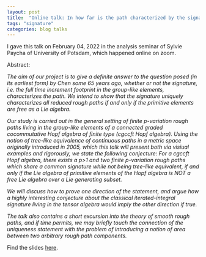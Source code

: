 ```yaml
---
layout: post
title:  "Online talk: In how far is the path characterized by the signature?"
tags: "signature"
categories: blog talks
---
```

I gave this talk on February 04, 2022 in the analysis seminar of Sylvie Paycha of University of Potsdam, which happened online on zoom.

Abstract:

_The aim of our project is to give a definite answer to the question posed (in its earliest form) by Chen some 65 years ago, whether or not the signature, i.e. the full time increment footprint in the group-like elements, characterizes the path. We intend to show that the signature uniquely characterizes all reduced rough paths if and only if the primitive elements are free as a Lie algebra._

_Our study is carried out in the general setting of finite p-variation rough paths living in the group-like elements of a connected graded cocommutative Hopf algebra of finite type (cgccft Hopf algebra). Using the notion of tree-like equivalence of continuous paths in a metric space originally introduced in 2005, which this talk will present both via visiual examples and rigorously, we state the following conjecture: For a cgccft Hopf algebra, there exists a p>1 and two finite p-variation rough paths which share a common signature while not being tree-like equivalent, if and only if the Lie algebra of primitive elements of the Hopf algebra is NOT a free Lie algebra over a Lie generating subset._

_We will discuss how to prove one direction of the statement, and argue how a highly interesting conjecture about the classical iterated-integral signature living in the tensor algebra would imply the other direction if true._

_The talk also contains a short excursion into the theory of smooth rough paths, and if time permits, we may briefly touch the connection of the uniqueness statement with the problem of introducing a notion of area between two arbitrary rough path components._

Find the slides [here](/files/SignatureKernelTalkPotsdamFebruary2022.pdf).




